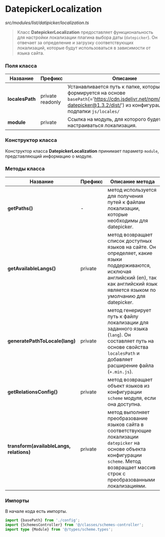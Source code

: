 # DatepickerLocalization

_src/modules/list/datipicker/localization.ts_

> Класс **DatepickerLocalization** предоставляет функциональность для настройки локализации плагина выбора даты (`datepicker`). Он отвечает за определение и загрузку соответствующих локализаций, которые будут использоваться в зависимости от языка сайта.

### Поля класса

| Название        | Префикс          | Описание                                                                                                                                                                          |
|-----------------|------------------|-----------------------------------------------------------------------------------------------------------------------------------------------------------------------------------|
| **localesPath** | private readonly | Устанавливается путь к папке, который формируется на основе `basePath`(='https://cdn.jsdelivr.net/npm/vanillajs-datepicker@1.3.2/dist/') из конфигурации и подпапки `js/locales/` |
| **module**      | private          | Ссылка на модуль, для которого будет настраиваться локализация.                                                                                                                   |

### Конструктор класса

Конструктор класса **DatepickerLocalization** принимает параметр `module`, представляющий информацию о модуле.

### Методы класса

| Название                                 | Префикс | Описание метода                                                                                                                                                                                 |
|------------------------------------------|---------|-------------------------------------------------------------------------------------------------------------------------------------------------------------------------------------------------|
| **getPaths()**                           | -       | метод используется для получения путей к файлам локализации, которые необходимы для datepicker.                                                                                                 |
| **getAvailableLangs()**                  | private | метод возвращает список доступных языков на сайте. Он определяет, какие языки поддерживаются, исключая английский (en), так как английский язык является языком по умолчанию для datepicker.    |
| **generatePathToLocale(lang)**           | private | метод генерирует путь к файлу локализации для заданного языка (`lang`). Он составляет путь на основе свойства `localesPath` и добавляет расширение файла (`+.min.js`).                          |
| **getRelationsConfig()**                 | private | метод возвращает объект языков из конфигурации `scheme` модуля, если она доступна.                                                                                                              |
| **transform(availableLangs, relations)** | private | метод выполняет преобразование языков сайта в соответствующие локализации `datepicker` на основе объекта конфигурации `scheme`. Метод возвращает массив строк с преобразованными локализациями. |

### Импорты

В начале кода есть импорты.

```ts
import {basePath} from './config';
import {SchemesController} from '@/classes/schemes-controller';
import type {Module} from '@/types/scheme.types';
```

